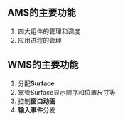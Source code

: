 ## AMS的主要功能
1. 四大组件的管理和调度
2. 应用进程的管理

## WMS的主要功能
1. 分配**Surface**
2. 掌管Surface显示顺序和位置尺寸等
3. 控制**窗口动画**
4. **输入事件**分发